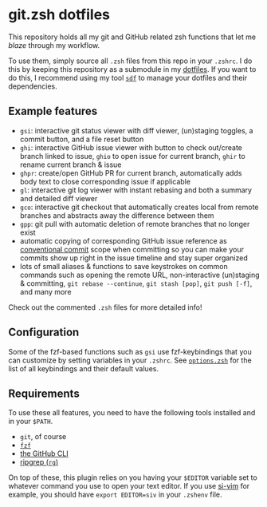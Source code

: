 # git.zsh dotfiles

This repository holds all my git and GitHub related zsh functions that let me
*blaze* through my workflow.

To use them, simply source all `.zsh` files from this repo in your `.zshrc`. I
do this by keeping this repository as a submodule in my
[dotfiles](https://github.com/jannis-baum/dotfiles.git). If you want to do
this, I recommend using my tool
[`sdf`](https://github.com/jannis-baum/sync-dotfiles.zsh) to manage your
dotfiles and their dependencies.

## Example features

- `gsi`: interactive git status viewer with diff viewer, (un)staging toggles,
  a commit button, and a file reset button
- `ghi`: interactive GitHub issue viewer with button to check out/create branch
  linked to issue, `ghio` to open issue for current branch, `ghir` to rename
  current branch & issue
- `ghpr`: create/open GitHub PR for current branch, automatically adds body text
  to close corresponding issue if applicable
- `gl`: interactive git log viewer with instant rebasing and both a summary and
  detailed diff viewer
- `gco`: interactive git checkout that automatically creates local from remote
  branches and abstracts away the difference between them
- `gpp`: git pull with automatic deletion of remote branches that no longer exist
- automatic copying of corresponding GitHub issue reference as [conventional
  commit](https://www.conventionalcommits.org/en/v1.0.0/) scope when committing
  so you can make your commits show up right in the issue timeline and stay
  super organized
- lots of small aliases & functions to save keystrokes on common commands such
  as opening the remote URL, non-interactive (un)staging & committing, `git
  rebase --continue`, `git stash [pop]`, `git push [-f]`, and many more

Check out the commented `.zsh` files for more detailed info!

## Configuration

Some of the fzf-based functions such as `gsi` use fzf-keybindings that you can
customize by setting variables in your `.zshrc`. See
[`options.zsh`](./options.zsh) for the list of all keybindings and their default
values.

## Requirements

To use these all features, you need to have the following tools installed and in
your `$PATH`.

- `git`, of course
- [`fzf`](https://github.com/junegunn/fzf)
- [the GitHub CLI](https://cli.github.com/)
- [ripgrep (`rg`)](https://github.com/BurntSushi/ripgrep)

On top of these, this plugin relies on you having your `$EDITOR` variable set to
whatever command you use to open your text editor. If you use
[si-vim](https://github.com/jannis-baum/si-vim.zsh) for example, you should have
`export EDITOR=siv` in your `.zshenv` file.
